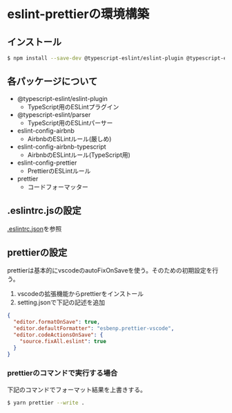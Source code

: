 # eslint-prettierの環境構築

## インストール

```sh
$ npm install --save-dev @typescript-eslint/eslint-plugin @typescript-eslint/parser eslint-config-airbnb eslint-config-airbnb-typescript eslint-config-prettier prettier eslint-config-nex
```

## 各パッケージについて

- @typescript-eslint/eslint-plugin
  - TypeScript用のESLintプラグイン
- @typescript-eslint/parser
  - TypeScript用のESLintパーサー
- eslint-config-airbnb
  - AirbnbのESLintルール(厳しめ)
- eslint-config-airbnb-typescript
  - AirbnbのESLintルール(TypeScript用)
- eslint-config-prettier
  - PrettierのESLintルール
- prettier
  - コードフォーマッター

## .eslintrc.jsの設定

[.eslintrc.json](https://github.com/u-Hoshi/ui-library-1/blob/main/.eslintrc.json)を参照

## prettierの設定

prettierは基本的にvscodeのautoFixOnSaveを使う。そのための初期設定を行う。

1. vscodeの拡張機能からprettierをインストール
2. setting.jsonで下記の記述を追加

```json
{
  "editor.formatOnSave": true,
  "editor.defaultFormatter": "esbenp.prettier-vscode",
  "editor.codeActionsOnSave": {
    "source.fixAll.eslint": true
  }
}
```

### prettierのコマンドで実行する場合

下記のコマンドでフォーマット結果を上書きする。

```sh
$ yarn prettier --write .
```
